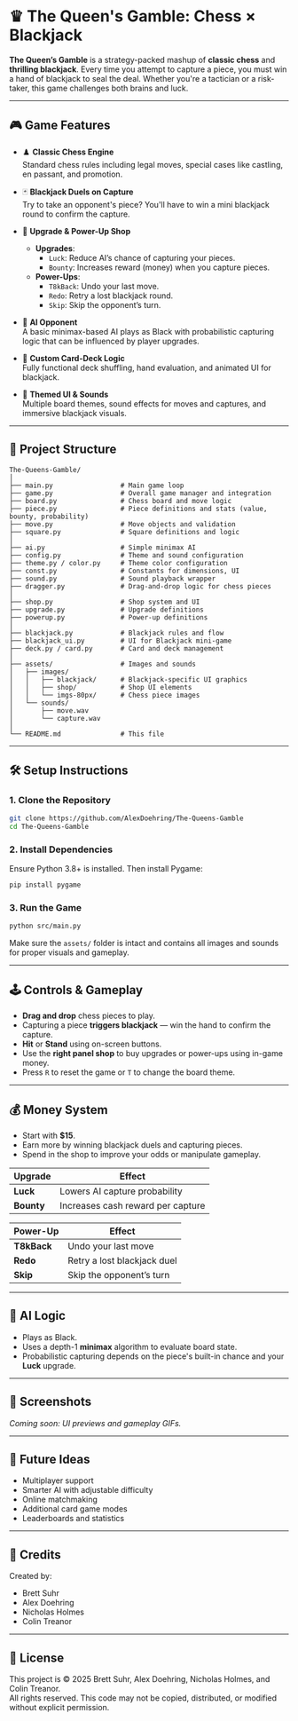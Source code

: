 # ♛ The Queen's Gamble: Chess × Blackjack

**The Queen’s Gamble** is a strategy-packed mashup of **classic chess** and **thrilling blackjack**. Every time you attempt to capture a piece, you must win a hand of blackjack to seal the deal. Whether you're a tactician or a risk-taker, this game challenges both brains and luck.

---

## 🎮 Game Features

- ♟️ **Classic Chess Engine**  
  Standard chess rules including legal moves, special cases like castling, en passant, and promotion.

- 🃏 **Blackjack Duels on Capture**  
  Try to take an opponent's piece? You'll have to win a mini blackjack round to confirm the capture.

- 🛒 **Upgrade & Power-Up Shop**  
  - **Upgrades**:  
    - `Luck`: Reduce AI’s chance of capturing your pieces.  
    - `Bounty`: Increases reward (money) when you capture pieces.  
  - **Power-Ups**:  
    - `T8kBack`: Undo your last move.  
    - `Redo`: Retry a lost blackjack round.  
    - `Skip`: Skip the opponent’s turn.

- 🤖 **AI Opponent**  
  A basic minimax-based AI plays as Black with probabilistic capturing logic that can be influenced by player upgrades.

- 🎲 **Custom Card-Deck Logic**  
  Fully functional deck shuffling, hand evaluation, and animated UI for blackjack.

- 🎨 **Themed UI & Sounds**  
  Multiple board themes, sound effects for moves and captures, and immersive blackjack visuals.

---

## 🧩 Project Structure

```
The-Queens-Gamble/
│
├── main.py                 # Main game loop
├── game.py                 # Overall game manager and integration
├── board.py                # Chess board and move logic
├── piece.py                # Piece definitions and stats (value, bounty, probability)
├── move.py                 # Move objects and validation
├── square.py               # Square definitions and logic
│
├── ai.py                   # Simple minimax AI
├── config.py               # Theme and sound configuration
├── theme.py / color.py     # Theme color configuration
├── const.py                # Constants for dimensions, UI
├── sound.py                # Sound playback wrapper
├── dragger.py              # Drag-and-drop logic for chess pieces
│
├── shop.py                 # Shop system and UI
├── upgrade.py              # Upgrade definitions
├── powerup.py              # Power-up definitions
│
├── blackjack.py            # Blackjack rules and flow
├── blackjack_ui.py         # UI for Blackjack mini-game
├── deck.py / card.py       # Card and deck management
│
├── assets/                 # Images and sounds
│   ├── images/
│   │   ├── blackjack/      # Blackjack-specific UI graphics
│   │   ├── shop/           # Shop UI elements
│   │   └── imgs-80px/      # Chess piece images
│   └── sounds/
│       ├── move.wav
│       └── capture.wav
│
└── README.md               # This file
```

---

## 🛠️ Setup Instructions

### 1. Clone the Repository

```bash
git clone https://github.com/AlexDoehring/The-Queens-Gamble
cd The-Queens-Gamble
```

### 2. Install Dependencies

Ensure Python 3.8+ is installed. Then install Pygame:

```bash
pip install pygame
```

### 3. Run the Game

```bash
python src/main.py
```

Make sure the `assets/` folder is intact and contains all images and sounds for proper visuals and gameplay.

---

## 🕹️ Controls & Gameplay

- **Drag and drop** chess pieces to play.
- Capturing a piece **triggers blackjack** — win the hand to confirm the capture.
- **Hit** or **Stand** using on-screen buttons.
- Use the **right panel shop** to buy upgrades or power-ups using in-game money.
- Press `R` to reset the game or `T` to change the board theme.

---

## 💰 Money System

- Start with **$15**.
- Earn more by winning blackjack duels and capturing pieces.
- Spend in the shop to improve your odds or manipulate gameplay.

| Upgrade | Effect |
|---------|--------|
| **Luck**   | Lowers AI capture probability |
| **Bounty** | Increases cash reward per capture |

| Power-Up | Effect |
|----------|--------|
| **T8kBack** | Undo your last move |
| **Redo**    | Retry a lost blackjack duel |
| **Skip**    | Skip the opponent’s turn |

---

## 🧠 AI Logic

- Plays as Black.
- Uses a depth-1 **minimax** algorithm to evaluate board state.
- Probabilistic capturing depends on the piece's built-in chance and your **Luck** upgrade.

---

## 📸 Screenshots

*Coming soon: UI previews and gameplay GIFs.*

---

## 🔮 Future Ideas

- Multiplayer support
- Smarter AI with adjustable difficulty
- Online matchmaking
- Additional card game modes
- Leaderboards and statistics

---

## 👑 Credits

Created by:

- Brett Suhr  
- Alex Doehring  
- Nicholas Holmes  
- Colin Treanor

---

## 📜 License

This project is © 2025 Brett Suhr, Alex Doehring, Nicholas Holmes, and Colin Treanor.  
All rights reserved. This code may not be copied, distributed, or modified without explicit permission.